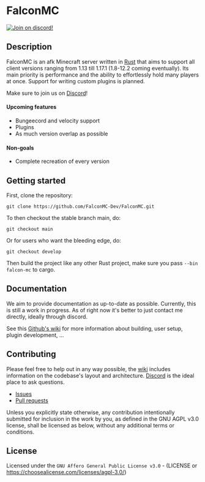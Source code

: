# FalconMC
[![Join on discord!](https://shields.io/discord/925832475912065024)](https://discord.com/invite/HC82fwYXW5)


## Description
FalconMC is an afk Minecraft server written in [Rust](https://rust-lang.org/) that aims to support all client versions ranging from 1.13 till 1.17.1 (1.8-12.2 coming eventually). Its main priority is performance and the ability to effortlessly hold many players at once. Support for writing custom plugins is planned.

Make sure to join us on [Discord](https://discord.com/invite/HC82fwYXW5)!

#### Upcoming features
- Bungeecord and velocity support
- Plugins
- As much version overlap as possible

#### Non-goals
- Complete recreation of every version

## Getting started
First, clone the repository:
```git
git clone https://github.com/FalconMC-Dev/FalconMC.git
```

To then checkout the stable branch main, do:
```git
git checkout main
```
Or for users who want the bleeding edge, do:
```git
git checkout develop
```

Then build the project like any other Rust project,
make sure you pass `--bin falcon-mc` to cargo.

## Documentation
We aim to provide documentation as up-to-date as possible.
Currently, this is still a work in progress. As of right now it's better to just contact me directly, ideally through discord.

See this [Github's wiki](https://github.com/FalconMC-Dev/FalconMC/wiki) for more information about building, user setup, plugin development, ...

## Contributing
Please feel free to help out in any way possible, the [wiki](https://github.com/FalconMC-Dev/FalconMC/wiki) includes information on the codebase's layout and architecture. [Discord](https://discord.com/invite/HC82fwYXW5) is the ideal place to ask questions.

- [Issues](https://github.com/FalconMC-Dev/FalconMC/issues)
- [Pull requests](https://github.com/FalconMC-Dev/FalconMC/pulls)

Unless you explicitly state otherwise, any contribution intentionally submitted for inclusion in the work by you, as defined in the GNU AGPL v3.0 license, shall be licensed as below, without any additional terms or conditions.

## License
Licensed under the `GNU Affero General Public License v3.0` - (LICENSE or https://choosealicense.com/licenses/agpl-3.0/)

